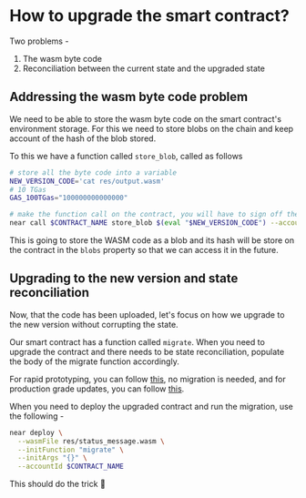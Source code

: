 # How to upgrade the smart contract?

Two problems -
1. The wasm byte code
2. Reconciliation between the current state and the upgraded state

## Addressing the wasm byte code problem

We need to be able to store the wasm byte code on the smart contract's environment storage. For this we need to store blobs on the chain and keep account of the hash of the blob stored.

To this we have a function called `store_blob`, called as follows

```bash
# store all the byte code into a variable
NEW_VERSION_CODE='cat res/output.wasm'
# 10 TGas
GAS_100TGas="100000000000000"

# make the function call on the contract, you will have to sign off the call
near call $CONTRACT_NAME store_blob $(eval "$NEW_VERSION_CODE") --accountId $CONTRACT_NAME --gas $GAS_100TGas --amount 10
```

This is going to store the WASM code as a blob and its hash will be store on the contract in the `blobs` property so that we can access it in the future.

## Upgrading to the new version and state reconciliation

Now, that the code has been uploaded, let's focus on how we upgrade to the new version without corrupting the state.

Our smart contract has a function called `migrate`. When you need to upgrade the contract and there needs to be state reconciliation, populate the body of the migrate function accordingly.

For rapid prototyping, you can follow [this](https://www.near-sdk.io/upgrading/prototyping), no migration is needed, and for production grade updates, you can follow [this](https://www.near-sdk.io/upgrading/production-basics).

When you need to deploy the upgraded contract and run the migration, use the following -

```bash
near deploy \
  --wasmFile res/status_message.wasm \
  --initFunction "migrate" \
  --initArgs "{}" \
  --accountId $CONTRACT_NAME
```

This should do the trick 💯